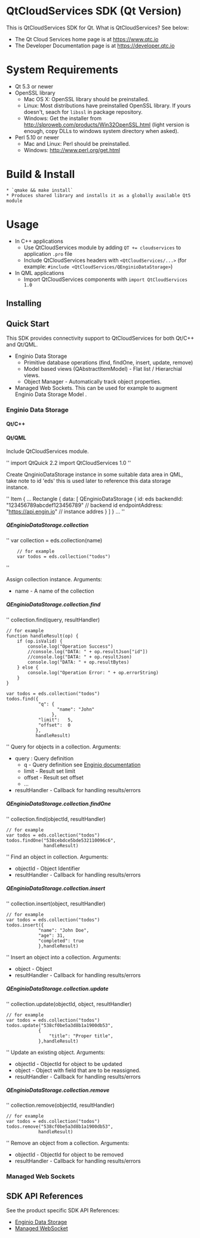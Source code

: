 # QtCloudServices SDK (Qt Version)

This is QtCloudServices SDK for Qt. What is QtCloudServices? See below:

* The Qt Cloud Services home page is at https://www.qtc.io
* The Developer Documentation page is at https://developer.qtc.io

# System Requirements
* Qt 5.3 or newer
* OpenSSL library
  * Mac OS X: OpenSSL library should be preinstalled.
  * Linux: Most distributions have preinstalled OpenSSL library. If yours doesn't, seach for `libssl` in package repository.
  * Windows: Get the installer from http://slproweb.com/products/Win32OpenSSL.html (light version is enough, copy DLLs to windows system directory when asked).
* Perl 5.10 or newer
  * Mac and Linux: Perl should be preinstalled.
  * Windows: http://www.perl.org/get.html

# Build & Install
    * `qmake && make install`
    * Produces shared library and installs it as a globally available Qt5 module

# Usage
* In C++ applications 
    * Use QtCloudServices module by adding `QT += cloudservices` to application `.pro` file
    * Include QtCloudServices headers with `<QtCloudServices/...>` (for example: `#include <QtCloudServices/QEnginioDataStorage>`) 
* In QML applications 
    * Import QtCloudServices components with `import QtCloudServices 1.0`
  
## Installing

## Quick Start

This SDK provides connectivity support to QtCloudServices for both Qt/C++ and Qt/QML.

* Enginio Data Storage
   * Primitive database operations (find, findOne, insert, update, remove)
   * Model based views (QAbstractItemModel) - Flat list / Hierarchial views.
   * Object Manager - Automatically track object properties.
* Managed Web Sockets. This can be used for example to augment Enginio Data Storage Model .

### Enginio Data Storage

#### Qt/C++



#### Qt/QML

Include QtCloudServices module.

''
import QtQuick 2.2
import QtCloudServices 1.0
''

Create QnginioDataStorage instance in some suitable data area in QML, take note to id 'eds' this is used
later to reference this data storage instance. 

''
Item {
   ...
   Rectangle {
       data: [
           QEnginioDataStorage {
               id: eds
               backendId: "123456789abcdef123456789"     // backend id
               endpointAddress: "https://api.engin.io"   // instance addres
           }
       ]
   }
   ...
''

##### QEnginioDataStorage.collection
''
        var collection = eds.collection(name)
        
        // for example
        var todos = eds.collection("todos")
''

Assign collection instance. Arguments:

* name - A name of the collection

##### QEnginioDataStorage.collection.find

''
    collection.find(query, resultHandler)

    // for example
    function handleResult(op) {
        if (op.isValid) {
            console.log("Operation Success")
            //console.log("DATA: " + op.resultJson["id"])
            //console.log("DATA: " + op.resultJson)
            console.log("DATA: " + op.resultBytes)
        } else {
            console.log("Operation Error: " + op.errorString)
        }
    }

    var todos = eds.collection("todos")
    todos.find({
                "q": {
                       "name": "John"
                     },
                "limit":   5,
                "offset":  0
               },
               handleResult)

''
Query for objects in a collection. Arguments:

* query : Query definition
  * q      - Query definition see [Enginio documentation](https://developer.qtcloudservices.com/eds/key-concepts/files)
  * limit  - Result set limit
  * offset - Result set offset
  * ...
* resultHandler - Callback for handling results/errors

##### QEnginioDataStorage.collection.findOne

''
    collection.find(objectId, resultHandler)

    // for example
    var todos = eds.collection("todos")
    todos.findOne("538cebdce5bde532110096c6",
                  handleResult)
''
Find an object in collection. Arguments:

* objectId - Object Identifier
* resultHandler - Callback for handling results/errors

##### QEnginioDataStorage.collection.insert

''
    collection.insert(object, resultHandler)

    // for example
    var todos = eds.collection("todos")
    todos.insert({
                "name": "John Doe",
                "age": 31,
                "completed": true
                },handleResult)
''
Insert an object into a collection. Arguments:

* object - Object
* resultHandler - Callback for handling results/errors

##### QEnginioDataStorage.collection.update

''
    collection.update(objectId, object, resultHandler)

    // for example
    var todos = eds.collection("todos")
    todos.update("538cf0be5a3d8b1a1900db53",
                {
                    "title": "Proper title",  
                },handleResult)
''
Update an existing object. Arguments:

* objectId - ObjectId for object to be updated
* object - Object with field that are to be reassigned.
* resultHandler - Callback for handling results/errors

##### QEnginioDataStorage.collection.remove

''
    collection.remove(objectId, resultHandler)
    
    // for example
    var todos = eds.collection("todos")
    todos.remove("538cf0be5a3d8b1a1900db53",
                handleResult)
''
Remove an object from a collection. Arguments:

* objectId - ObjectId for object to be removed
* resultHandler - Callback for handling results/errors

### Managed Web Sockets


## SDK API References

See the product specific SDK API References:

* [Enginio Data Storage](https://github.com/jotahtin/qtc-sdk-qt/wiki/Enginio-Data-Storage-SDK-API)
* [Managed WebSocket](https://github.com/jotahtin/qtc-sdk-qt/wiki/Managed-WebSocket-SDK-API)

